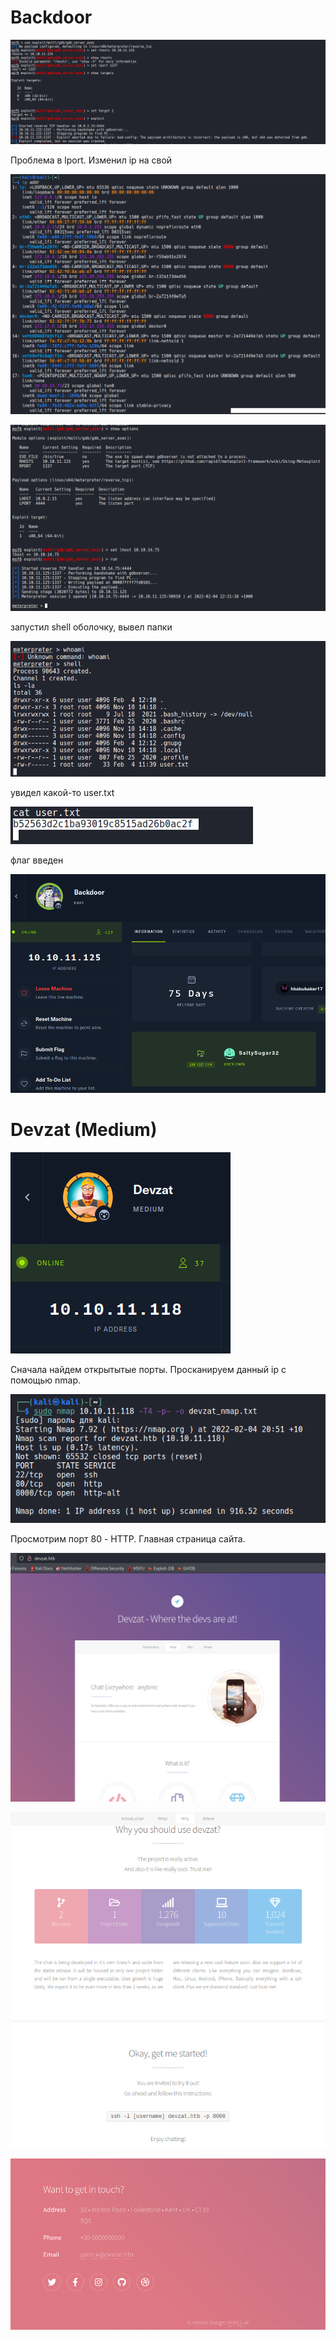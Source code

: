 # Backdoor

![](imgs/msf1.png)

Проблема в lport. Изменил ip на свой

![](imgs/ip_addr.png)

![](imgs/msf2.png)

запустил shell оболочку, вывел папки

![](imgs/msf3.png)

увидел какой-то user.txt

![](imgs/cat.png)

флаг введен

![](imgs/flag.png)


# Devzat (Medium)

![](imgs/Devzat/htb.png)

Сначала найдем открытытые порты. Просканируем данный ip с помощью nmap.

![](imgs/Devzat/nmap.png)

Просмотрим порт 80 - HTTP. Главная страница сайта.

![](imgs/Devzat/main_page1.png)

![](imgs/Devzat/main_page2.png)

![](imgs/Devzat/main_page3.png)

